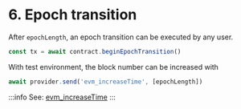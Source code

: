 # 6. Epoch transition

After `epochLength`, an epoch transition can be executed by any user.

```typescript
const tx = await contract.beginEpochTransition()
```

With test environment, the block number can be increased with

```typescript
await provider.send('evm_increaseTime', [epochLength])
```

:::info
See: [evm\_increaseTime](https://hardhat.org/hardhat-network/docs/reference#evm\_increasetime)
:::

